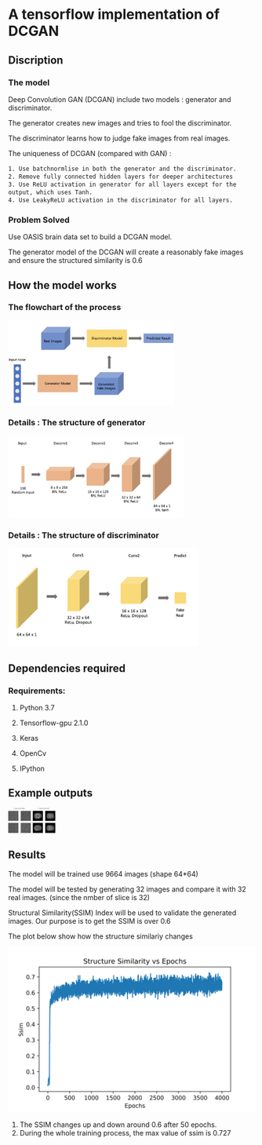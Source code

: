 # A tensorflow implementation of  DCGAN



## Discription 

### The model

Deep Convolution GAN (DCGAN) include two models : generator and discriminator.

The generator creates new images and tries to fool the discriminator. 

The discriminator learns how to judge fake images from real images. 

The uniqueness of DCGAN (compared with GAN) :

 	1. Use batchnormlise in both the generator and the discriminator.
 	2. Remove fully connected hidden layers for deeper architectures
 	3. Use ReLU activation in generator for all layers except for the output, which uses Tanh.
 	4. Use LeakyReLU activation in the discriminator for all layers.

### Problem Solved

Use OASIS brain data set to build a DCGAN model. 

The generator model of the DCGAN will create a reasonably fake images and ensure the structured similarity is 0.6 





## How the model works

### The flowchart of the  process

<img src="images/Flowchat.png" alt="Flowchat" style="zoom: 33%;" />





### Details : The structure of generator

<img src="images/Generator structure.png" alt="Generator structure" style="zoom: 35%;" />



### Details : The structure of discriminator 

<img src="images/Descriminator.png" alt="Descriminator" style="zoom:38%;" />



## Dependencies required

### Requirements:

  1. Python 3.7 

  2. Tensorflow-gpu 2.1.0

  3. Keras

  4. OpenCv

  5. IPython

     

## Example outputs



<img src="images/image_at_epoch_0000.png" alt="image_at_epoch_0000" style="zoom:5%;" />





 <img src="images/image_at_epoch_1350.png" alt="image_at_epoch_1350" style="zoom:5%;" />



## Results

The model will be trained use 9664 images (shape 64*64)

The model will be tested by generating 32 images and compare it with 32 real images. (since the nmber of slice is 32)

Structural Similarity(SSIM) Index will be used to validate the generated images. Our purpose is to get the  SSIM is over 0.6

The plot below show how the  structure similariy changes 

<img src="images/ssim.png" alt="ssim" style="zoom:50%;" />

1. The  SSIM changes up and down around 0.6 after 50 epochs.
2. During the whole training process, the max value of ssim is 0.727

